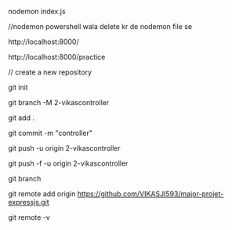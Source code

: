 nodemon index.js

//nodemon powershell wala delete kr de nodemon file se

http://localhost:8000/

http://localhost:8000/practice

// create a new repository 

git init

git branch -M 2-vikascontroller

git add .

git commit -m "controller"

git push -u origin 2-vikascontroller

git push -f -u origin 2-vikascontroller

git branch

git remote add origin https://github.com/VIKASJI593/major-projet-expressjs.git

git remote -v


